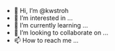 - 👋 Hi, I’m @kwstroh
- 👀 I’m interested in ...
- 🌱 I’m currently learning ...
- 💞️ I’m looking to collaborate on ...
- 📫 How to reach me ...

<!---
kwstroh/kwstroh is a ✨ special ✨ repository because its `README.md` (this file) appears on your GitHub profile.
You can click the Preview link to take a look at your changes.
--->
